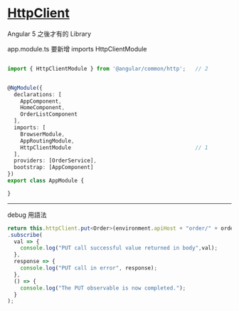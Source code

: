# [HttpClient](https://angular.io/guide/http)

Angular 5 之後才有的 Library

app.module.ts 要新增 imports HttpClientModule

```typescript

import { HttpClientModule } from '@angular/common/http';   // 2


@NgModule({
  declarations: [
    AppComponent,
    HomeComponent,
    OrderListComponent
  ],
  imports: [
    BrowserModule,
    AppRoutingModule,
    HttpClientModule                                       // 1
  ],
  providers: [OrderService],
  bootstrap: [AppComponent]
})
export class AppModule {

}
```

---

debug 用語法

```typescript
return this.httpClient.put<Order>(environment.apiHost + "order/" + order.OrderID , order , this.httpOptions)
.subscribe(
  val => {
    console.log("PUT call successful value returned in body",val);
  },
  response => {
    console.log("PUT call in error", response);
  },
  () => {
    console.log("The PUT observable is now completed.");
  }
);
```
